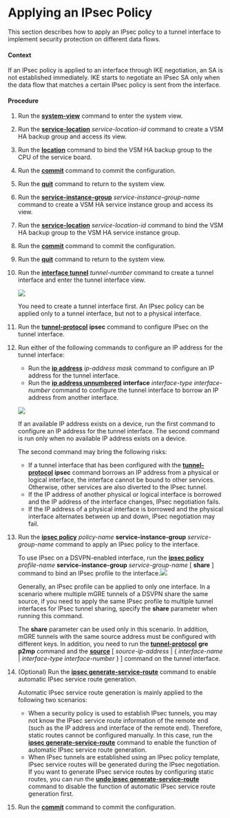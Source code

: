 Applying an IPsec Policy
========================

This section describes how to apply an IPsec policy to a tunnel interface to implement security protection on different data flows.

#### Context

If an IPsec policy is applied to an interface through IKE negotiation, an SA is not established immediately. IKE starts to negotiate an IPsec SA only when the data flow that matches a certain IPsec policy is sent from the interface.


#### Procedure

1. Run the [**system-view**](cmdqueryname=system-view) command to enter the system view.
2. Run the [**service-location**](cmdqueryname=service-location) *service-location-id* command to create a VSM HA backup group and access its view.
3. Run the [**location**](cmdqueryname=location) command to bind the VSM HA backup group to the CPU of the service board.
4. Run the [**commit**](cmdqueryname=commit) command to commit the configuration.
5. Run the [**quit**](cmdqueryname=quit) command to return to the system view.
6. Run the [**service-instance-group**](cmdqueryname=service-instance-group) *service-instance-group-name* command to create a VSM HA service instance group and access its view.
7. Run the [**service-location**](cmdqueryname=service-location) *service-location-id* command to bind the VSM HA backup group to the VSM HA service instance group.
8. Run the [**commit**](cmdqueryname=commit) command to commit the configuration.
9. Run the [**quit**](cmdqueryname=quit) command to return to the system view.
10. Run the [**interface tunnel**](cmdqueryname=interface+tunnel) *tunnel-number* command to create a tunnel interface and enter the tunnel interface view.
    
    ![](../../../../public_sys-resources/note_3.0-en-us.png) 
    
    You need to create a tunnel interface first. An IPsec policy can be applied only to a tunnel interface, but not to a physical interface.
11. Run the [**tunnel-protocol**](cmdqueryname=tunnel-protocol+ipsec) **ipsec** command to configure IPsec on the tunnel interface.
12. Run either of the following commands to configure an IP address for the tunnel interface:
    * Run the [**ip address**](cmdqueryname=ip+address) *ip-address* *mask* command to configure an IP address for the tunnel interface.
    * Run the [**ip address unnumbered**](cmdqueryname=ip+address+unnumbered+interface) **interface** *interface-type* *interface-number* command to configure the tunnel interface to borrow an IP address from another interface.
    
    ![](../../../../public_sys-resources/note_3.0-en-us.png) 
    
    If an available IP address exists on a device, run the first command to configure an IP address for the tunnel interface. The second command is run only when no available IP address exists on a device.
    
    The second command may bring the following risks:
    * If a tunnel interface that has been configured with the [**tunnel-protocol**](cmdqueryname=tunnel-protocol+ipsec) **ipsec** command borrows an IP address from a physical or logical interface, the interface cannot be bound to other services. Otherwise, other services are also diverted to the IPsec tunnel.
    * If the IP address of another physical or logical interface is borrowed and the IP address of the interface changes, IPsec negotiation fails.
    * If the IP address of a physical interface is borrowed and the physical interface alternates between up and down, IPsec negotiation may fail.
13. Run the [**ipsec policy**](cmdqueryname=ipsec+policy) *policy-name* **service-instance-group** *service-group-name* command to apply an IPsec policy to the interface.
    
    To use IPsec on a DSVPN-enabled interface, run the [**ipsec policy**](cmdqueryname=ipsec+policy+service-instance-group+share) *profile-name* **service-instance-group** *service-group-name* [ **share** ] command to bind an IPsec profile to the interface.![](../../../../public_sys-resources/note_3.0-en-us.png) 
    
    Generally, an IPsec profile can be applied to only one interface. In a scenario where multiple mGRE tunnels of a DSVPN share the same source, if you need to apply the same IPsec profile to multiple tunnel interfaces for IPsec tunnel sharing, specify the **share** parameter when running this command.
    
    The **share** parameter can be used only in this scenario. In addition, mGRE tunnels with the same source address must be configured with different keys. In addition, you need to run the [**tunnel-protocol**](cmdqueryname=tunnel-protocol+gre+p2mp) **gre** **p2mp** command and the [**source**](cmdqueryname=source) [ *source-ip-address* | { *interface-name* | *interface-type* *interface-number* } ] command on the tunnel interface.
14. (Optional) Run the [**ipsec generate-service-route**](cmdqueryname=ipsec+generate-service-route) command to enable automatic IPsec service route generation.
    
    Automatic IPsec service route generation is mainly applied to the following two scenarios:
    * When a security policy is used to establish IPsec tunnels, you may not know the IPsec service route information of the remote end (such as the IP address and interface of the remote end). Therefore, static routes cannot be configured manually. In this case, run the [**ipsec generate-service-route**](cmdqueryname=ipsec+generate-service-route) command to enable the function of automatic IPsec service route generation.
    * When IPsec tunnels are established using an IPsec policy template, IPsec service routes will be generated during the IPsec negotiation. If you want to generate IPsec service routes by configuring static routes, you can run the [**undo ipsec generate-service-route**](cmdqueryname=undo+ipsec+generate-service-route) command to disable the function of automatic IPsec service route generation first.
15. Run the [**commit**](cmdqueryname=commit) command to commit the configuration.
